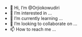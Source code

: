- 👋 Hi, I’m @Orjiokowudiri
- 👀 I’m interested in ...
- 🌱 I’m currently learning ...
- 💞️ I’m looking to collaborate on ...
- 📫 How to reach me ...

<!---
Orjiokowudiri/Orjiokowudiri is a ✨ special ✨ repository because its `README.md` (this file) appears on your GitHub profile.
You can click the Preview link to take a look at your changes.
--->
